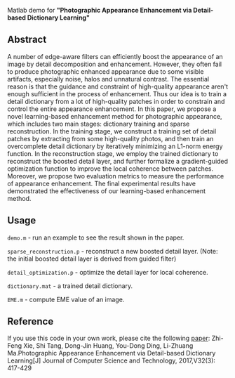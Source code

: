 Matlab demo for **"Photographic Appearance Enhancement via Detail-based Dictionary Learning"**

## Abstract
 
 A number of edge-aware filters can efficiently boost the appearance of an image by detail decomposition and enhancement. However, they often fail to produce photographic enhanced appearance due to some visible artifacts, especially noise, halos and unnatural contrast. The essential reason is that the guidance and constraint of high-quality appearance aren't enough sufficient in the process of enhancement. Thus our idea is to train a detail dictionary from a lot of high-quality patches in order to constrain and control the entire appearance enhancement. In this paper, we propose a novel learning-based enhancement method for photographic appearance, which includes two main stages: dictionary training and sparse reconstruction. In the training stage, we construct a training set of detail patches by extracting from some high-quality photos, and then train an overcomplete detail dictionary by iteratively minimizing an L1-norm energy function. In the reconstruction stage, we employ the trained dictionary to reconstruct the boosted detail layer, and further formalize a gradient-guided optimization function to improve the local coherence between patches. Moreover, we propose two evaluation metrics to measure the performance of appearance enhancement. The final experimental results have demonstrated the effectiveness of our learning-based enhancement method.

## Usage

`demo.m` - run an example to see the result shown in the paper.

`sparse_reconstruction.p` - reconstruct a new boosted detail layer. (Note: the initial boosted detail layer is derived from guided filter)

`detail_optimization.p` - optimize the detail layer for local coherence.

`dictionary.mat` - a trained detail dictionary.

`EME.m` - compute EME value of an image.

## Reference

If you use this code in your own work, please cite the following [paper]((http://jcst.ict.ac.cn:8080/jcst/EN/10.1007/s11390-017-1733-z)): Zhi-Feng Xie, Shi Tang, Dong-Jin Huang, You-Dong Ding, Li-Zhuang Ma.Photographic Appearance Enhancement via Detail-based Dictionary Learning[J]  Journal of Computer Science and Technology, 2017,V32(3): 417-429
